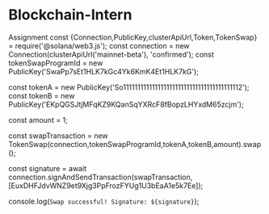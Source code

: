 # Blockchain-Intern
Assignment
const {Connection,PublicKey,clusterApiUrl,Token,TokenSwap} = require('@solana/web3.js');
const connection = new Connection(clusterApiUrl('mainnet-beta'), 'confirmed');
const tokenSwapProgramId = new PublicKey('SwaPp7sEt1HLK7kGc4Yk6KmK4Et1HLK7kG');

const tokenA = new PublicKey('So11111111111111111111111111111111111111112');
const tokenB = new PublicKey('EKpQGSJtjMFqKZ9KQanSqYXRcF8fBopzLHYxdM65zcjm');

const amount = 1;

const swapTransaction = new TokenSwap(connection,tokenSwapProgramId,tokenA,tokenB,amount).swap();

const signature = await connection.signAndSendTransaction(swapTransaction,[EuxDHFJdvWNZ9et9Xjg3PpFrozFYUg1U3bEaA1e5k7Ee]);

console.log(`Swap successful! Signature: ${signature}`);
